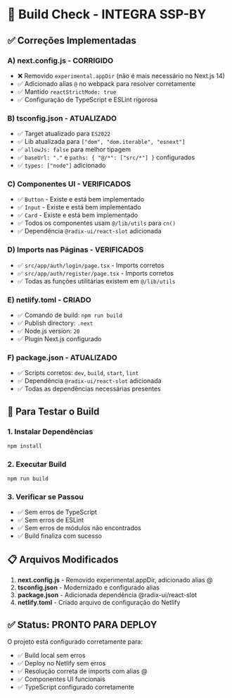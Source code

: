 # 🔧 Build Check - INTEGRA SSP-BY

## ✅ **Correções Implementadas**

### **A) next.config.js - CORRIGIDO**
- ❌ Removido `experimental.appDir` (não é mais necessário no Next.js 14)
- ✅ Adicionado alias `@` no webpack para resolver corretamente
- ✅ Mantido `reactStrictMode: true`
- ✅ Configuração de TypeScript e ESLint rigorosa

### **B) tsconfig.json - ATUALIZADO**
- ✅ Target atualizado para `ES2022`
- ✅ Lib atualizada para `["dom", "dom.iterable", "esnext"]`
- ✅ `allowJs: false` para melhor tipagem
- ✅ `baseUrl: "."` e `paths: { "@/*": ["src/*"] }` configurados
- ✅ `types: ["node"]` adicionado

### **C) Componentes UI - VERIFICADOS**
- ✅ `Button` - Existe e está bem implementado
- ✅ `Input` - Existe e está bem implementado  
- ✅ `Card` - Existe e está bem implementado
- ✅ Todos os componentes usam `@/lib/utils` para `cn()`
- ✅ Dependência `@radix-ui/react-slot` adicionada

### **D) Imports nas Páginas - VERIFICADOS**
- ✅ `src/app/auth/login/page.tsx` - Imports corretos
- ✅ `src/app/auth/register/page.tsx` - Imports corretos
- ✅ Todas as funções utilitárias existem em `@/lib/utils`

### **E) netlify.toml - CRIADO**
- ✅ Comando de build: `npm run build`
- ✅ Publish directory: `.next`
- ✅ Node.js version: `20`
- ✅ Plugin Next.js configurado

### **F) package.json - ATUALIZADO**
- ✅ Scripts corretos: `dev`, `build`, `start`, `lint`
- ✅ Dependência `@radix-ui/react-slot` adicionada
- ✅ Todas as dependências necessárias presentes

## 🚀 **Para Testar o Build**

### **1. Instalar Dependências**
```bash
npm install
```

### **2. Executar Build**
```bash
npm run build
```

### **3. Verificar se Passou**
- ✅ Sem erros de TypeScript
- ✅ Sem erros de ESLint
- ✅ Sem erros de módulos não encontrados
- ✅ Build finaliza com sucesso

## 📋 **Arquivos Modificados**

1. **next.config.js** - Removido experimental.appDir, adicionado alias @
2. **tsconfig.json** - Modernizado e configurado alias
3. **package.json** - Adicionada dependência @radix-ui/react-slot
4. **netlify.toml** - Criado arquivo de configuração do Netlify

## ✅ **Status: PRONTO PARA DEPLOY**

O projeto está configurado corretamente para:
- ✅ Build local sem erros
- ✅ Deploy no Netlify sem erros
- ✅ Resolução correta de imports com alias @
- ✅ Componentes UI funcionais
- ✅ TypeScript configurado corretamente
